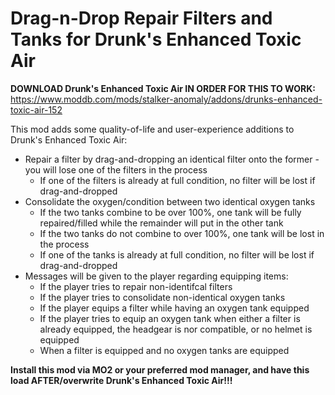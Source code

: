 # Drag-n-Drop Repair Filters and Tanks for Drunk's Enhanced Toxic Air
**DOWNLOAD Drunk's Enhanced Toxic Air IN ORDER FOR THIS TO WORK:** https://www.moddb.com/mods/stalker-anomaly/addons/drunks-enhanced-toxic-air-152

This mod adds some quality-of-life and user-experience additions to Drunk's Enhanced Toxic Air:
- Repair a filter by drag-and-dropping an identical filter onto the former - you will lose one of the filters in the process
  - If one of the filters is already at full condition, no filter will be lost if drag-and-dropped
- Consolidate the oxygen/condition between two identical oxygen tanks
  - If the two tanks combine to be over 100%, one tank will be fully repaired/filled while the remainder will put in the other tank
  - If the two tanks do not combine to over 100%, one tank will be lost in the process
  - If one of the tanks is already at full condition, no filter will be lost if drag-and-dropped
- Messages will be given to the player regarding equipping items:
  - If the player tries to repair non-identifcal filters
  - If the player tries to consolidate non-identical oxygen tanks
  - If the player equips a filter while having an oxygen tank equipped
  - If the player tries to equip an oxygen tank when either a filter is already equipped, the headgear is nor compatible, or no helmet is equipped
  - When a filter is equipped and no oxygen tanks are equipped

**Install this mod via MO2 or your preferred mod manager, and have this load AFTER/overwrite Drunk's Enhanced Toxic Air!!!**
